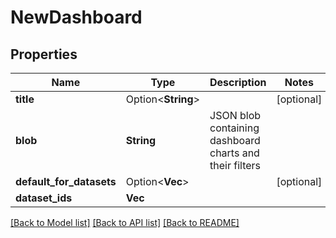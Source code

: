 # NewDashboard

## Properties

Name | Type | Description | Notes
------------ | ------------- | ------------- | -------------
**title** | Option<**String**> |  | [optional]
**blob** | **String** | JSON blob containing dashboard charts and their filters | 
**default_for_datasets** | Option<**Vec<String>**> |  | [optional]
**dataset_ids** | **Vec<String>** |  | 

[[Back to Model list]](../README.md#documentation-for-models) [[Back to API list]](../README.md#documentation-for-api-endpoints) [[Back to README]](../README.md)


